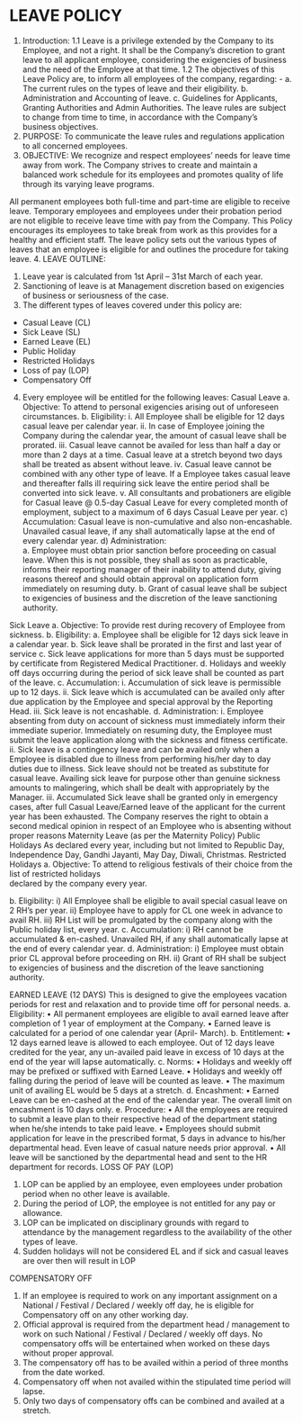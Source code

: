 # LEAVE POLICY
1.	Introduction:
1.1	Leave is a privilege extended by the Company to its Employee, and not a right. It shall be the Company’s discretion to grant leave to all applicant employee, considering the exigencies of business and the need of the Employee at that time.
1.2	The objectives of this Leave Policy are, to inform all employees of the company, regarding: -
a.	The current rules on the types of leave and their eligibility.
b.	Administration and Accounting of leave.
c.	Guidelines for Applicants, Granting Authorities and Admin Authorities.
The leave rules are subject to change from time to time, in accordance with the Company’s business objectives.
2.	PURPOSE:
To communicate the leave rules and regulations application to all concerned employees.
3.	OBJECTIVE:
We recognize and respect employees’ needs for leave time away from work. The Company strives to create and maintain a balanced work schedule for its employees and promotes quality of life through its varying leave programs.
 
All permanent employees both full-time and part-time are eligible to receive leave.  Temporary employees and employees under their probation period are not eligible to receive leave time with pay from the Company. 
This Policy encourages its employees to take break from work as this provides for a healthy and efficient staff. The leave policy sets out the various types of leaves that an employee is eligible for and outlines the procedure for taking leave.
4.	LEAVE OUTLINE:
1.	Leave year is calculated from 1st April – 31st March of each year.
2.	Sanctioning of leave is at Management discretion based on exigencies of business or seriousness of the case.
3.	The different types of leaves covered under this policy are:
-	Casual Leave (CL)
-	Sick Leave (SL)
-	Earned Leave (EL)
-	Public Holiday
-	Restricted Holidays
-	Loss of pay (LOP)
-	Compensatory Off
4.	Every employee will be entitled for the following leaves:
Casual Leave
a.	Objective: To attend to personal exigencies arising out of unforeseen circumstances.
b.	Eligibility:
i.	All Employee shall be eligible for 12 days casual leave per calendar year.
ii.	In case of Employee joining the Company during the calendar year, the amount of casual leave shall be prorated.
iii.	Casual leave cannot be availed for less than half a day or more than 2 days at a time. Casual leave at a stretch beyond two days shall be treated as absent without leave.
iv.	Casual leave cannot be combined with any other type of leave. If a Employee takes casual leave and thereafter falls ill requiring sick leave the entire period shall be converted into sick leave.
v.	All consultants and probationers are eligible for Casual leave @ 0.5-day Casual Leave for every completed month of employment, subject to a maximum of 6 days Casual Leave per year.
c)	Accumulation:
Casual leave is non-cumulative and also non-encashable. Unavailed casual leave, if any shall automatically lapse at the end of every calendar year.
d)	 Administration:	   
a.	Employee must obtain prior sanction before proceeding on casual leave. When this is not possible, they shall as soon as practicable, informs their reporting manager of their inability to attend duty, giving reasons thereof and should obtain approval on application form immediately on resuming duty.
b.	Grant of casual leave shall be subject to exigencies of business and the discretion of the leave sanctioning authority.

Sick Leave
a.	Objective: To provide rest during recovery of Employee from sickness.
b.	Eligibility: 
a.	Employee shall be eligible for 12 days sick leave in a calendar year.
b.	Sick leave shall be prorated in the first and last year of service
c.	Sick leave applications for more than 5 days must be supported by certificate from Registered Medical Practitioner.
d.	Holidays and weekly off days occurring during the period of sick leave shall be 
	counted as part of the leave.
c.	Accumulation:
i.	Accumulation of sick leave is permissible up to 12 days.
ii.	Sick leave which is accumulated can be availed only after due application by the Employee and special approval by the Reporting Head.
iii.	Sick leave is not encashable.
d.	Administration:
i.	Employee absenting from duty on account of sickness must immediately inform their immediate superior. Immediately on resuming duty, the Employee must submit the leave application along with the sickness and fitness certificate.
ii.	Sick leave is a contingency leave and can be availed only when a Employee is disabled due to illness from performing his/her day to day duties due to illness. Sick leave should not be treated as substitute for casual leave. Availing sick leave for purpose other than genuine sickness amounts to malingering, which shall be dealt with appropriately by the Manager.
iii.	Accumulated Sick leave shall be granted only in emergency cases, after full Casual Leave/Earned leave of the applicant for the current year has been exhausted.
The Company reserves the right to obtain a second medical opinion in respect of an Employee who is absenting without proper reasons
Maternity Leave (as per the Maternity Policy)
Public Holidays 
As declared every year, including but not limited to Republic Day, Independence Day, Gandhi Jayanti, May Day, Diwali, Christmas.
Restricted Holidays 
a.	Objective: To attend to religious festivals of their choice from the list of restricted holidays  
		declared by the company every year.

b.	Eligibility: 
i)	All Employee shall be eligible to avail special casual leave on 2 RH’s per year. 
ii)	Employee have to apply for CL one week in advance to avail RH.
iii)	RH List will be promulgated by the company along with the Public holiday list, every year.
c.	Accumulation:
i)	RH cannot be accumulated & en-cashed. Unavailed RH, if any shall automatically lapse at the end of every calendar year.
d.	Administration: 
i)	Employee must obtain prior CL approval before proceeding on RH.
ii)	Grant of RH shall be subject to exigencies of business and the discretion of the leave sanctioning authority.


EARNED LEAVE (12 DAYS)
This is designed to give the employees vacation periods for rest and relaxation and to provide time off for personal needs.
a. Eligibility:
•	All permanent employees are eligible to avail earned leave after completion of 1 year of employment at the Company.
•	Earned leave is calculated for a period of one calendar year (April- March).
b. Entitlement:
•	12 days earned leave is allowed to each employee. Out of 12 days leave credited for the year, any un-availed paid leave in excess of 10 days at the end of the year will lapse automatically. 
c. Norms:
•	Holidays and weekly off may be prefixed or suffixed with Earned Leave.
•	Holidays and weekly off falling during the period of leave will be counted as leave.
•	The maximum unit of availing EL would be 5 days at a stretch.
d. Encashment:
•	Earned Leave can be en-cashed at the end of the calendar year. The overall limit on encashment is 10 days only.	
	e. Procedure:
•	All the employees are required to submit a leave plan to their respective head of the department stating when he/she intends to take paid leave.
•	Employees should submit application for leave in the prescribed format, 5 days in advance to his/her departmental head. Even leave of casual nature needs prior approval.
•	All leave will be sanctioned by the departmental head and sent to the HR department for records. 
LOSS OF PAY (LOP)
1.	LOP can be applied by an employee, even employees under probation period when no other leave is available.
2.	During the period of LOP, the employee is not entitled for any pay or allowance.
3.	LOP can be implicated on disciplinary grounds with regard to attendance by the management regardless to the availability of the other types of leave.
4.	Sudden holidays will not be considered EL and if sick and casual leaves are over then will result in LOP


COMPENSATORY OFF
1.	If an employee is required to work on any important assignment on a National / Festival / Declared / weekly off day, he is eligible for Compensatory off on any other working day. 
2.	Official approval is required from the department head / management to work on such National / Festival / Declared / weekly off days. No compensatory offs will be entertained when worked on these days without proper approval.
3.	The compensatory off has to be availed within a period of three months from the date worked.
4.	Compensatory off when not availed within the stipulated time period will lapse.
5.	Only two days of compensatory offs can be combined and availed at a stretch. 

